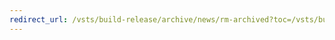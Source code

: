 ```yaml
---
redirect_url: /vsts/build-release/archive/news/rm-archived?toc=/vsts/build-release/toc.json&bc=/vsts/build-release/breadcrumb/toc.json
---
```

